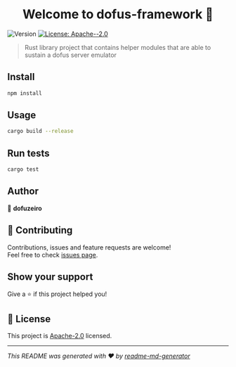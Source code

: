 <h1 align="center">Welcome to dofus-framework 👋</h1>
<p>
  <img alt="Version" src="https://img.shields.io/badge/version-0.1.0-blue.svg?cacheSeconds=2592000" />
  <a href="https://www.apache.org/licenses/LICENSE-2.0" target="_blank">
    <img alt="License: Apache--2.0" src="https://img.shields.io/badge/License-Apache--2.0-yellow.svg" />
  </a>
</p>

> Rust library project that contains helper modules that are able to sustain a dofus server emulator

## Install

```sh
npm install
```

## Usage

```sh
cargo build --release
```

## Run tests

```sh
cargo test 
```

## Author

👤 **dofuzeiro**

## 🤝 Contributing

Contributions, issues and feature requests are welcome!<br />Feel free to
check [issues page](https://github.com/dofuzeiro/dofus-framework/issues).

## Show your support

Give a ⭐️ if this project helped you!

## 📝 License

This project is [Apache-2.0](https://www.apache.org/licenses/LICENSE-2.0) licensed.

***
_This README was generated with ❤️ by [readme-md-generator](https://github.com/kefranabg/readme-md-generator)_